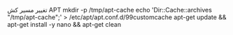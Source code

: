 تغییر مسیر کش APT 
mkdir -p /tmp/apt-cache
echo 'Dir::Cache::archives "/tmp/apt-cache";' > /etc/apt/apt.conf.d/99customcache
apt-get update && apt-get install -y nano && apt-get clean
